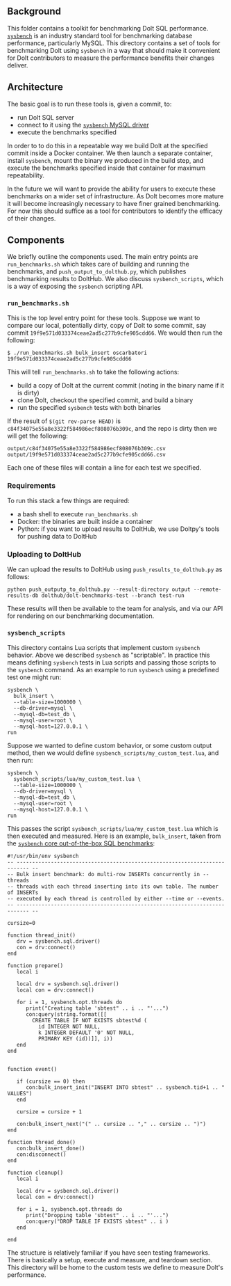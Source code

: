## Background
This folder contains a toolkit for benchmarking Dolt SQL performance. [`sysbench`](https://github.com/akopytov/sysbench) is an industry standard tool for benchmarking database performance, particularly MySQL. This directory contains a set of tools for benchmarking Dolt using `sysbench` in a way that should make it convenient for Dolt contributors to measure the performance benefits their changes deliver.

## Architecture
The basic goal is to run these tools is, given a commit, to:
- run Dolt SQL server
- connect to it using the [`sysbench` MySQL driver](https://github.com/akopytov/sysbench/tree/master/src/drivers/mysql)
- execute the benchmarks specified

In order to to do this in a repeatable way we build Dolt at the specified commit inside a Docker container. We then launch a separate container, install `sysbench`, mount the binary we produced in the build step, and execute the benchmarks specified inside that container for maximum repeatability.

In the future we will want to provide the ability for users to execute these benchmarks on a wider set of infrastructure. As Dolt becomes more mature it will become increasingly necessary to have finer grained benchmarking. For now this should suffice as a tool for contributors to identify the efficacy of their changes.

## Components
We briefly outline the components used. The main entry points are `run_benchmarks.sh` which takes care of building and running the benchmarks, and `push_output_to_dolthub.py`, which publishes benchmarking results to DoltHub. We also discuss `sysbench_scripts`, which is a way of exposing the `sysbench` scripting API.

### `run_benchmarks.sh`
This is the top level entry point for these tools. Suppose we want to compare our local, potentially dirty, copy of Dolt to some commit, say commit `19f9e571d033374ceae2ad5c277b9cfe905cdd66`. We would then run the following:
```
$ ./run_benchmarks.sh bulk_insert oscarbatori 19f9e571d033374ceae2ad5c277b9cfe905cdd66
```

This will tell `run_benchmarks.sh` to take the following actions:
- build a copy of Dolt at the current commit (noting in the binary name if it is dirty)
- clone Dolt, checkout the specified commit, and build a binary
- run the specified `sysbench` tests with both binaries

If the result of `$(git rev-parse HEAD)` is `c84f34075e55a8e3322f584986ecf808076b309c`, and the repo is dirty then we will get the following:
```
output/c84f34075e55a8e3322f584986ecf808076b309c.csv
output/19f9e571d033374ceae2ad5c277b9cfe905cdd66.csv
```

Each one of these files will contain a line for each test we specified.

### Requirements
To run this stack a few things are required:
- a bash shell to execute `run_benchmarks.sh`
- Docker: the binaries are built inside a container
- Python: if you want to upload results to DoltHub, we use Doltpy's tools for pushing data to DoltHub

### Uploading to DoltHub
We can upload the results to DoltHub using `push_results_to_dolthub.py` as follows:
```
python push_outputp_to_dolthub.py --result-directory output --remote-results-db dolthub/dolt-benchmarks-test --branch test-run
```

These results will then be available to the team for analysis, and via our API for rendering on our benchmarking documentation.

### `sysbench_scripts`
This directory contains Lua scripts that implement custom `sysbench` behavior. Above we described `sysbench` as "scriptable". In practice this means defining `sysbench` tests in Lua scripts and passing those scripts to the `sysbench` command. As an example to run `sysbench` using a predefined test one might run:
```
sysbench \
  bulk_insert \
  --table-size=1000000 \
  --db-driver=mysql \
  --mysql-db=test_db \
  --mysql-user=root \
  --mysql-host=127.0.0.1 \
run
```

Suppose we wanted to define custom behavior, or some custom output method, then we would define `sysbench_scripts/my_custom_test.lua`, and then run:
```
sysbench \
  sysbench_scripts/lua/my_custom_test.lua \
  --table-size=1000000 \
  --db-driver=mysql \
  --mysql-db=test_db \
  --mysql-user=root \
  --mysql-host=127.0.0.1 \
run
```

This passes the script `sysbench_scripts/lua/my_custom_test.lua` which is then executed and measured. Here is an example, `bulk_insert`, taken from the [`sysbench` core out-of-the-box SQL benchmarks](https://github.com/akopytov/sysbench/tree/master/src/lua):
```
#!/usr/bin/env sysbench
-- -------------------------------------------------------------------------- --
-- Bulk insert benchmark: do multi-row INSERTs concurrently in --threads
-- threads with each thread inserting into its own table. The number of INSERTs
-- executed by each thread is controlled by either --time or --events.
-- -------------------------------------------------------------------------- --

cursize=0

function thread_init()
   drv = sysbench.sql.driver()
   con = drv:connect()
end

function prepare()
   local i

   local drv = sysbench.sql.driver()
   local con = drv:connect()

   for i = 1, sysbench.opt.threads do
      print("Creating table 'sbtest" .. i .. "'...")
      con:query(string.format([[
        CREATE TABLE IF NOT EXISTS sbtest%d (
          id INTEGER NOT NULL,
          k INTEGER DEFAULT '0' NOT NULL,
          PRIMARY KEY (id))]], i))
   end
end


function event()

   if (cursize == 0) then
      con:bulk_insert_init("INSERT INTO sbtest" .. sysbench.tid+1 .. " VALUES")
   end

   cursize = cursize + 1

   con:bulk_insert_next("(" .. cursize .. "," .. cursize .. ")")
end

function thread_done()
   con:bulk_insert_done()
   con:disconnect()
end

function cleanup()
   local i

   local drv = sysbench.sql.driver()
   local con = drv:connect()

   for i = 1, sysbench.opt.threads do
      print("Dropping table 'sbtest" .. i .. "'...")
      con:query("DROP TABLE IF EXISTS sbtest" .. i )
   end

end
``` 

The structure is relatively familiar if you have seen testing frameworks. There is basically a setup, execute and measure, and teardown section. This directory will be home to the custom tests we define to measure Dolt's performance.

